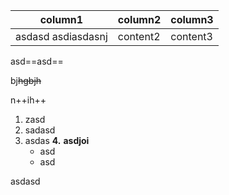 |column1|column2|column3|
|-|-|-|
|asdasd asdiasdasnj|content2|content3|

asd==asd==

bj~~hgbjh~~

n++ih++

1. zasd
2. sadasd
3. asdas
**4.** **asdjoi**
	- asd
	- asd

asdasd